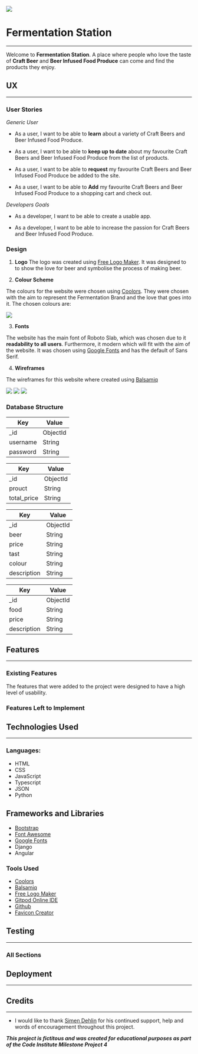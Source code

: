 ![](beer-app/src/assets/images/logo.png)

# Fermentation Station

---

Welcome to **Fermentation Station**. A place where people who love the taste of **Craft Beer** and **Beer Infused Food Produce** can come and find the products they enjoy. 

## UX
---

### User Stories 

*Generic User*

* As a user, I want to be able to **learn** about a variety of Craft Beers and Beer Infused Food Produce. 

* As a user, I want to be able to **keep up to date** about my favourite Craft Beers and Beer Infused Food Produce from the list of products. 

* As a user, I want to be able to **request** my favourite Craft Beers and Beer Infused Food Produce be added to the site. 

* As a user, I want to be able to **Add** my favourite Craft Beers and Beer Infused Food Produce to a shopping cart and check out. 

*Developers Goals* 

* As a developer, I want to be able to create a usable app. 

* As a developer, I want to be able to increase the passion for Craft Beers and Beer Infused Food Produce.

### Design 

1. **Logo** 
The logo was created using [Free Logo Maker](https://logomakr.com). It was designed to to show the love for beer and symbolise the process of making beer. 

2. **Colour Scheme**

The colours for the website were chosen using [Coolors](https://coolors.co/). They were chosen with the aim to represent the Fermentation Brand and the love that goes into it. The chosen colours are:

![](beer-app/src/assets/images/coolors.png)

3. **Fonts**

The website has the main font of Roboto Slab, which was chosen due to it **readability to all users**. Furthermore, it modern which will fit with the aim of the website. It was chosen using [Google Fonts](https://fonts.googleapis.com/css2?family=Roboto+Slab&display=swap) and has the default of Sans Serif. 

4. **Wireframes**

The wireframes for this website where created using [Balsamiq](https://balsamiq.com/wireframes/?gclid=CjwKCAjwltH3BRB6EiwAhj0IUBrAHe-2BiRjQmQGSO-FZIjoEjkckL_kVyJXd5ShGVwKqDaDMqKjvBoCQksQAvD_BwE)

![](beer-app/src/assets/images/wireframes/desktop.png)
![](beer-app/src/assets/images/wireframes/tablet.png)
![](beer-app/src/assets/images/wireframes/phone.png)

### Database Structure

Key      | Value
---------|-----------
_id      | ObjectId
username | String
password | String

Key           | Value
--------------|-----------
_id           | ObjectId
prouct        | String
total_price   | String

Key           | Value
--------------|-----------
_id           | ObjectId
beer          | String
price         | String
tast          | String
colour        | String
description   | String

Key           | Value
--------------|-----------
_id           | ObjectId
food          | String
price         | String
description   | String


## Features
---

### Existing Features

The features that were added to the project were designed to have a high level of usability.

### Features Left to Implement

## Technologies Used
---

### **Languages:**

* HTML
* CSS
* JavaScript
* Typescript
* JSON
* Python 

## **Frameworks and Libraries**

* [Bootstrap](https://getbootstrap.com/)
* [Font Awesome](https://fontawesome.com/)
* [Google Fonts](https://fonts.google.com/specimen/Lato?sidebar.open&selection.family=Lato)
* Django
* Angular 

### **Tools Used**

* [Coolors](https://coolors.co/3c1642-086375-1dd3b0-fffdfd-ffffff) 
* [Balsamiq](https://balsamiq.com/wireframes/?gclid=CjwKCAjwltH3BRB6EiwAhj0IUBrAHe-2BiRjQmQGSO-FZIjoEjkckL_kVyJXd5ShGVwKqDaDMqKjvBoCQksQAvD_BwE)
* [Free Logo Maker](https://logomakr.com)
* [Gitpod Online IDE](https://www.gitpod.io/)
* [Github](https://github.com/)
* [Favicon Creator](https://www.favicon.cc/?action=import_request)

## Testing
---

### All Sections

## Deployment 
---

## Credits
---

* I would like to thank [Simen Dehlin](https://github.com/Eventyret) for his continued support, help and words of encouragement throughout this project. 


***This project is fictitous and was created for educational purposes as part of the Code Institute Milestone Project 4***
